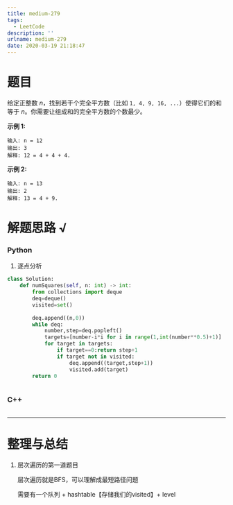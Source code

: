 ```yaml
---
title: medium-279
tags:
  - LeetCode
description: ''
urlname: medium-279
date: 2020-03-19 21:18:47
---
```


# 题目



给定正整数 *n*，找到若干个完全平方数（比如 `1, 4, 9, 16, ...`）使得它们的和等于 *n*。你需要让组成和的完全平方数的个数最少。

**示例 1:**

```
输入: n = 12
输出: 3 
解释: 12 = 4 + 4 + 4.
```

**示例 2:**

```
输入: n = 13
输出: 2
解释: 13 = 4 + 9.
```

# 解题思路 √

### Python

1. 逐点分析

```python
class Solution:
    def numSquares(self, n: int) -> int:
        from collections import deque
        deq=deque()
        visited=set()
        
        deq.append((n,0))
        while deq:
            number,step=deq.popleft()
            targets=[number-i*i for i in range(1,int(number**0.5)+1)]
            for target in targets:
                if target==0:return step+1
                if target not in visited:
                    deq.append((target,step+1))
                    visited.add(target)
        return 0
```


```python

```



### C++

```cpp

```

---



# 整理与总结

1. 层次遍历的第一道题目

   层次遍历就是BFS，可以理解成最短路径问题

   需要有一个队列 + hashtable【存储我们的visited】+ level

   

   

